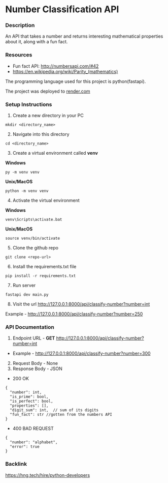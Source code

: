 # Number Classification API

### Description
 An API that takes a number and returns interesting mathematical properties about it, along with a fun fact.

### Resources
+ Fun fact API: http://numbersapi.com/#42
+ https://en.wikipedia.org/wiki/Parity_(mathematics)
 
The programming language used for this project is python(fastapi).

The project was deployed to [render.com](https://render.com/)

### Setup Instructions
1. Create a new directory in your PC
```
mkdir <directory_name>
```
2.  Navigate into this directory
```
cd <directory_name>
```
3. Create a virtual environment called **venv**

**Windows**
```
py -m venv venv
```
**Unix/MacOS**
```
python -m venv venv
```
4. Activate the virtual environment

**Windows**
```
venv\Scripts\activate.bat
```
**Unix/MacOS**
```
source venv/bin/activate
```
5. Clone the github repo
```
git clone <repo-url>
```
6. Install the requirements.txt file
```
pip install -r requirements.txt
```
7. Run server
```
fastapi dev main.py
```
8.  Visit the url http://127.0.0.1:8000/api/classify-number?number=int

Example - http://127.0.0.1:8000/api/classify-number?number=250

### API Documentation
1. Endpoint URL - **GET** http://127.0.0.1:8000/api/classify-number?number=int
+ Example - http://127.0.0.1:8000/api/classify-number?number=300
2. Request Body - None
3. Response Body - JSON
   
+ 200 OK
```
{
  "number": int,
  "is_prime": bool,
  "is_perfect": bool,
  "properties": [],
  "digit_sum": int,  // sum of its digits
  "fun_fact": str //gotten from the numbers API
}
```

+ 400 BAD REQUEST
```
{
  "number": "alphabet",
  "error": true
}
```

### Backlink
https://hng.tech/hire/python-developers




















